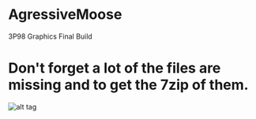 # AgressiveMoose
3P98 Graphics Final Build

# Don't forget a lot of the files are missing and to get the 7zip of them.

![alt tag](http://i1081.photobucket.com/albums/j350/beehappy/smiling_moose-655x303_zps82e570d2.jpg)
